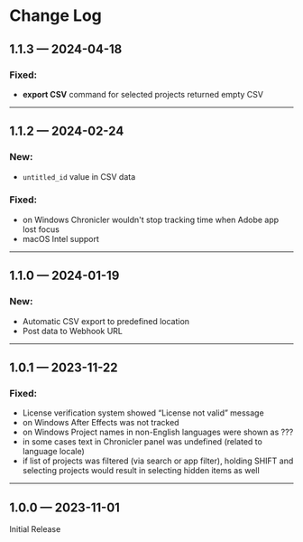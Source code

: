 # Change Log

## 1.1.3 — 2024-04-18

### Fixed:

* **export CSV** command for selected projects returned empty CSV

***

## 1.1.2 — 2024-02-24

### New:

* `untitled_id` value in CSV data

### Fixed:

* on Windows Chronicler wouldn't stop tracking time when Adobe app lost focus
* macOS Intel support

***

## 1.1.0 — 2024-01-19

### New:

* Automatic CSV export to predefined location
* Post data to Webhook URL

***

## 1.0.1 — 2023-11-22

### Fixed:

* License verification system showed “License not valid” message
* on Windows After Effects was not tracked
* on Windows Project names in non-English languages were shown as ???
* in some cases text in Chronicler panel was undefined (related to language locale)
* if list of projects was filtered (via search or app filter), holding SHIFT and selecting projects would result in selecting hidden items as well

***

## 1.0.0 — 2023-11-01

Initial Release
